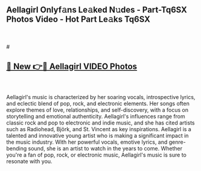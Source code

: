 ## Aellagirl Onlyf𝚊ns Le𝚊ked N𝚞des - Part-Tq6SX Photos Video - Hot Part Le𝚊ks Tq6SX
<br>
<br>
# <h2><a href="https://213.232.235.80/live/video.php?q=aellagirl">🔗 New 👉🔴 Aellagirl VIDEO Photos</a></h2>
<br>
<br>
Aellagirl's music is characterized by her soaring vocals, introspective lyrics, and eclectic blend of pop, rock, and electronic elements. Her songs often explore themes of love, relationships, and self-discovery, with a focus on storytelling and emotional authenticity. Aellagirl's influences range from classic rock and pop to electronic and indie music, and she has cited artists such as Radiohead, Björk, and St. Vincent as key inspirations. Aellagirl is a talented and innovative young artist who is making a significant impact in the music industry. With her powerful vocals, emotive lyrics, and genre-bending sound, she is an artist to watch in the years to come. Whether you're a fan of pop, rock, or electronic music, Aellagirl's music is sure to resonate with you.
<br>
<br>